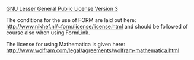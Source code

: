 [GNU Lesser General Public License Version 3](http://www.gnu.org/licenses/lgpl-3.0.txt)


The conditions for the use of FORM are laid out here: http://www.nikhef.nl/~form/license/license.html 
and should be followed of course also when using FormLink.

The license for using Mathematica is given here:
http://www.wolfram.com/legal/agreements/wolfram-mathematica.html

